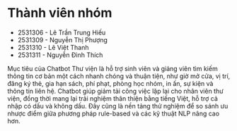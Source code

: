# Thành viên nhóm
- 2531306	- Lê Trần Trung	Hiếu
- 2531309	- Nguyễn Thị	Phượng
- 2531310	- Lê Việt	Thanh
- 2531311 -	Nguyễn Đình	Thích

Mục tiêu của Chatbot Thư viện là hỗ trợ sinh viên và giảng viên tìm kiếm thông tin cơ bản một cách nhanh chóng và thuận tiện, như giờ mở cửa, vị trí, đăng ký thẻ, gia hạn sách, phí phạt, phòng học nhóm, in ấn, sự kiện và thông tin liên hệ. Chatbot giúp giảm tải công việc lặp lại cho nhân viên thư viện, đồng thời mang lại trải nghiệm thân thiện bằng tiếng Việt, hỗ trợ cả nhập có dấu và không dấu. Đây cũng là nền tảng thử nghiệm để so sánh ưu nhược điểm giữa phương pháp rule-based và các kỹ thuật NLP nâng cao hơn.
